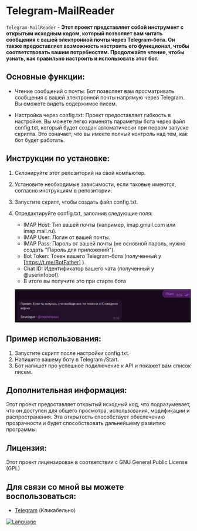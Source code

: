 # Telegram-MailReader

`Telegram-MailReader` - **Этот проект представляет собой инструмент с открытым исходным кодом, который позволяет вам читать сообщения с вашей электронной почты через Telegram-бота. Он также предоставляет возможность настроить его функционал, чтобы соответствовать вашим потребностям. Продолжайте чтение, чтобы узнать, как правильно настроить и использовать этот бот.**

## Основные функции:

- Чтение сообщений с почты: Бот позволяет вам просматривать сообщения с вашей электронной почты напрямую через Telegram. Вы сможете видеть содержимое писем.

- Настройка через config.txt: Проект предоставляет гибкость в настройке. Вы можете легко изменять параметры бота через файл config.txt, который будет создан автоматически при первом запуске скрипта. Это означает, что вы имеете полный контроль над тем, как бот будет работать.

## Инструкции по установке:

1. Склонируйте этот репозиторий на свой компьютер.
2. Установите необходимые зависимости, если таковые имеются, согласно инструкциям в репозитории.
3. Запустите скрипт, чтобы создать файл config.txt.
4. Отредактируйте config.txt, заполнив следующие поля:

    - IMAP Host: Тип вашей почты (например, imap.gmail.com или imap.mail.ru).
    - IMAP User: Логин от вашей почты.
    - IMAP Pass: Пароль от вашей почты (не основной пароль, нужно создать "Пароль для приложений").
    - Bot Token: Токен вашего Telegram-бота (полученный у [https://t.me/BotFather] ).
    - Chat ID: Идентификатор вашего чата (полученный у @userinfobot).
    - В итоге вы получите это при старте бота

    ![THIS PY LOVE!](image/images.jpg)

## Пример использования:

1. Запустите скрипт после настройки config.txt.
2. Напишите вашему боту в Telegram /Start.
3. Бот напишет про успешное подключение к API и покажет вам список писем.

## Дополнительная информация:

Этот проект предоставляет открытый исходный код, что подразумевает, что он доступен для общего просмотра, использования, модификации и распространения. Эта открытость способствует обеспечению прозрачности и будет способствовать дальнейшему развитию программы.

## Лицензия:

Этот проект лицензирован в соответствии с GNU General Public License (GPL)

## Для связи со мной вы можете воспользоваться:

- [Telegram](https://t.me/insiderkeeps) (Кликабельно)

[![Language](https://img.shields.io/badge/language-python-blue.svg)](https://www.python.org/)
